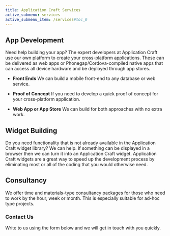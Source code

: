 ```yaml
---
title: Application Craft Services
active_submenu: services
active_submenu_item: /services#toc_0
---
```


## App Development
Need help building your app? The expert developers at Application Craft use our own platform to create your cross-platform applications. These can be delivered as web apps or Phonegap/Cordova-compiled native apps that can access all device hardware and be deployed through app stores.

  - **Front Ends**
    We can build a mobile front-end to any database or web service.

  - **Proof of Concept**
    If you need to develop a quick proof of concept for your cross-platform application.

  - **Web App or App Store**
    We can build for both approaches with no extra work.

## Widget Building
Do you need functionality that is not already available in the Application Craft widget library? We can help. If something can be displayed in a browser then we can turn it into an Application Craft widget. Application Craft widgets are a great way to speed up the development process by eliminating most or all of the coding that you would otherwise need.

## Consultancy
We offer time and materials-type consultancy packages for those who need to work by the hour, week or month. This is especially suitable for ad-hoc type projects.

### Contact Us
Write to us using the form below and we will get in touch with you quickly.

<script src="http://ac-static.applicationcraft.com/ac/1.20/live/userlive.js" type="text/javascript"></script>
<script type="text/javascript">
  waInitForm("c6bb97f9-e26d-49ee-83dc-043209afb2bc", 640, 340, null, null, null, "http://ac.applicationcraft.com/live.html");
</script>